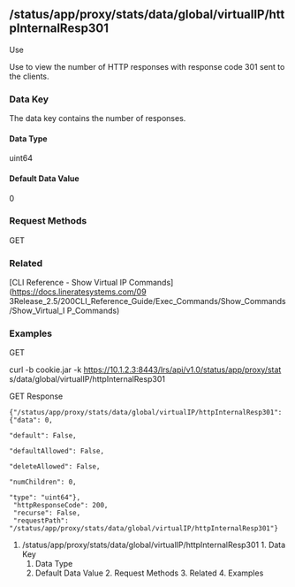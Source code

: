 ## /status/app/proxy/stats/data/global/virtualIP/httpInternalResp301

Use

Use to view the number of HTTP responses with response code 301 sent to the
clients.

### Data Key

The data key contains the number of responses.

#### Data Type

uint64

#### Default Data Value

0

### Request Methods

GET

### Related

[CLI Reference - Show Virtual IP Commands](https://docs.lineratesystems.com/09
3Release_2.5/200CLI_Reference_Guide/Exec_Commands/Show_Commands/Show_Virtual_I
P_Commands)

### Examples

GET

curl -b cookie.jar -k https://10.1.2.3:8443/lrs/api/v1.0/status/app/proxy/stat
s/data/global/virtualIP/httpInternalResp301

GET Response

    
    {"/status/app/proxy/stats/data/global/virtualIP/httpInternalResp301": {"data": 0,
                                                                            "default": False,
                                                                            "defaultAllowed": False,
                                                                            "deleteAllowed": False,
                                                                            "numChildren": 0,
                                                                            "type": "uint64"},
     "httpResponseCode": 200,
     "recurse": False,
     "requestPath": "/status/app/proxy/stats/data/global/virtualIP/httpInternalResp301"}
    

  1. /status/app/proxy/stats/data/global/virtualIP/httpInternalResp301
    1. Data Key
      1. Data Type
      2. Default Data Value
    2. Request Methods
    3. Related
    4. Examples

